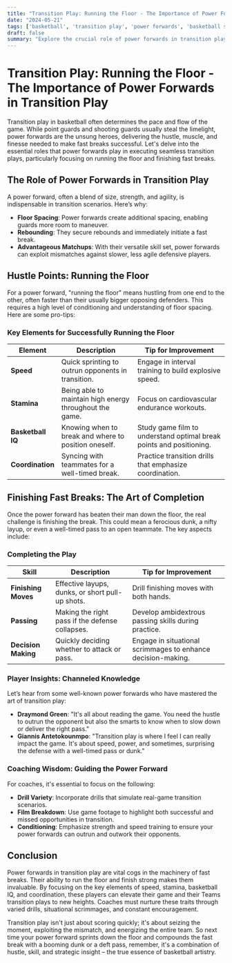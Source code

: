 ```yaml
---
title: "Transition Play: Running the Floor - The Importance of Power Forwards in Transition Play"
date: "2024-05-21"
tags: ['basketball', 'transition play', 'power forwards', 'basketball strategy', 'fast breaks', 'coaching tips', 'player insights', 'sports analysis', 'floor spacing', 'basketball IQ']
draft: false
summary: "Explore the crucial role of power forwards in transition play, emphasizing their importance in running the floor and finishing fast breaks with both player perspectives and coaching insights."
---
```


# Transition Play: Running the Floor - The Importance of Power Forwards in Transition Play

Transition play in basketball often determines the pace and flow of the game. While point guards and shooting guards usually steal the limelight, power forwards are the unsung heroes, delivering the hustle, muscle, and finesse needed to make fast breaks successful. Let's delve into the essential roles that power forwards play in executing seamless transition plays, particularly focusing on running the floor and finishing fast breaks.

## The Role of Power Forwards in Transition Play

A power forward, often a blend of size, strength, and agility, is indispensable in transition scenarios. Here’s why:

- **Floor Spacing**: Power forwards create additional spacing, enabling guards more room to maneuver.
- **Rebounding**: They secure rebounds and immediately initiate a fast break.
- **Advantageous Matchups**: With their versatile skill set, power forwards can exploit mismatches against slower, less agile defensive players.

## Hustle Points: Running the Floor

For a power forward, "running the floor" means hustling from one end to the other, often faster than their usually bigger opposing defenders. This requires a high level of conditioning and understanding of floor spacing. Here are some pro-tips:

### Key Elements for Successfully Running the Floor

| Element          | Description                                                                 | Tip for Improvement                                                       |
|------------------|-----------------------------------------------------------------------------|--------------------------------------------------------------------------|
| **Speed**        | Quick sprinting to outrun opponents in transition.                          | Engage in interval training to build explosive speed.                     |
| **Stamina**      | Being able to maintain high energy throughout the game.                     | Focus on cardiovascular endurance workouts.                               |
| **Basketball IQ**| Knowing when to break and where to position oneself.                        | Study game film to understand optimal break points and positioning.       |
| **Coordination** | Syncing with teammates for a well-timed break.                              | Practice transition drills that emphasize coordination.                   |

## Finishing Fast Breaks: The Art of Completion

Once the power forward has beaten their man down the floor, the real challenge is finishing the break. This could mean a ferocious dunk, a nifty layup, or even a well-timed pass to an open teammate. The key aspects include:

### Completing the Play

| Skill                | Description                                       | Tip for Improvement                                            |
|----------------------|---------------------------------------------------|----------------------------------------------------------------|
| **Finishing Moves**  | Effective layups, dunks, or short pull-up shots.  | Drill finishing moves with both hands.                         |
| **Passing**          | Making the right pass if the defense collapses.   | Develop ambidextrous passing skills during practice.           |
| **Decision Making**  | Quickly deciding whether to attack or pass.       | Engage in situational scrimmages to enhance decision-making.    |

### Player Insights: Channeled Knowledge

Let’s hear from some well-known power forwards who have mastered the art of transition play:

- **Draymond Green**: "It's all about reading the game. You need the hustle to outrun the opponent but also the smarts to know when to slow down or deliver the right pass."
- **Giannis Antetokounmpo**: "Transition play is where I feel I can really impact the game. It's about speed, power, and sometimes, surprising the defense with a well-timed pass or dunk."

### Coaching Wisdom: Guiding the Power Forward

For coaches, it's essential to focus on the following:

- **Drill Variety**: Incorporate drills that simulate real-game transition scenarios.
- **Film Breakdown**: Use game footage to highlight both successful and missed opportunities in transition.
- **Conditioning**: Emphasize strength and speed training to ensure your power forwards can outrun and outwork their opponents.

## Conclusion

Power forwards in transition play are vital cogs in the machinery of fast breaks. Their ability to run the floor and finish strong makes them invaluable. By focusing on the key elements of speed, stamina, basketball IQ, and coordination, these players can elevate their game and their Teams transition plays to new heights. Coaches must nurture these traits through varied drills, situational scrimmages, and constant encouragement.

Transition play isn't just about scoring quickly; it's about seizing the moment, exploiting the mismatch, and energizing the entire team. So next time your power forward sprints down the floor and compounds the fast break with a booming dunk or a deft pass, remember, it's a combination of hustle, skill, and strategic insight – the true essence of basketball artistry.
```
